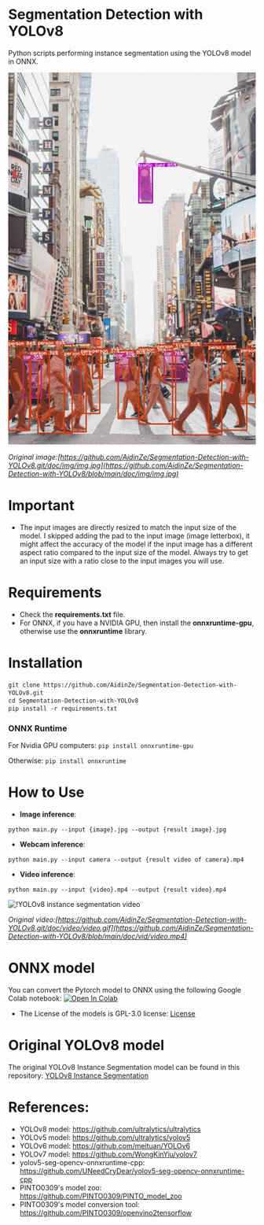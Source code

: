 # Segmentation Detection with YOLOv8 
 Python scripts performing instance segmentation using the YOLOv8 model in ONNX.

![! ONNX YOLOv8 Instance Segmentation](doc/img/result.jpg)

*Original image:[https://github.com/AidinZe/Segmentation-Detection-with-YOLOv8.git/doc/img/img.jpg](https://github.com/AidinZe/Segmentation-Detection-with-YOLOv8/blob/main/doc/img/img.jpg)*

# Important
- The input images are directly resized to match the input size of the model. I skipped adding the pad to the input image (image letterbox), it might affect the accuracy of the model if the input image has a different aspect ratio compared to the input size of the model. Always try to get an input size with a ratio close to the input images you will use.

# Requirements

 * Check the **requirements.txt** file.
 * For ONNX, if you have a NVIDIA GPU, then install the **onnxruntime-gpu**, otherwise use the **onnxruntime** library.

# Installation
```
git clone https://github.com/AidinZe/Segmentation-Detection-with-YOLOv8.git
cd Segmentation-Detection-with-YOLOv8
pip install -r requirements.txt
```
### ONNX Runtime
For Nvidia GPU computers:
`pip install onnxruntime-gpu`

Otherwise:
`pip install onnxruntime`


# How to Use

 * **Image inference**:
 ```
 python main.py --input {image}.jpg --output {result image}.jpg 
 ```

 * **Webcam inference**:
 ```
 python main.py --input camera --output {result video of camera}.mp4 
 ```

 * **Video inference**: 
 ```
 python main.py --input {video}.mp4 --output {result video}.mp4 
 ```
 ![!YOLOv8 instance segmentation video](doc/vid/result.gif)

  *Original video:[https://github.com/AidinZe/Segmentation-Detection-with-YOLOv8.git/doc/video/video.gif](https://github.com/AidinZe/Segmentation-Detection-with-YOLOv8/blob/main/doc/vid/video.mp4)*


# ONNX model
You can convert the Pytorch model to ONNX using the following Google Colab notebook:  [![Open In Colab](https://colab.research.google.com/assets/colab-badge.svg)](https://colab.research.google.com/drive/1oDEKz8FUCXtW-REhWy5N__PgTPjt3jm9?usp=sharing)
- The License of the models is GPL-3.0 license: [License](https://github.com/ultralytics/ultralytics/blob/master/LICENSE)

# Original YOLOv8 model
The original YOLOv8 Instance Segmentation model can be found in this repository: [YOLOv8 Instance Segmentation](https://github.com/ultralytics/ultralytics)


# References:
* YOLOv8 model: https://github.com/ultralytics/ultralytics
* YOLOv5 model: https://github.com/ultralytics/yolov5
* YOLOv6 model: https://github.com/meituan/YOLOv6
* YOLOv7 model: https://github.com/WongKinYiu/yolov7
* yolov5-seg-opencv-onnxruntime-cpp: https://github.com/UNeedCryDear/yolov5-seg-opencv-onnxruntime-cpp
* PINTO0309's model zoo: https://github.com/PINTO0309/PINTO_model_zoo
* PINTO0309's model conversion tool: https://github.com/PINTO0309/openvino2tensorflow

